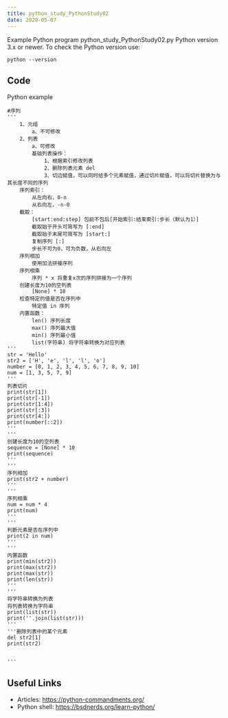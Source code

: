 ```yaml
---
title: python_study_PythonStudy02
date: 2020-05-07
---
```

Example Python program python_study_PythonStudy02.py
Python version 3.x or newer.
To check the Python version use:

    python --version


## Code

Python example

    #序列
    '''
        1、元组
            a、不可修改
        2、列表
            a、可修改
            基础列表操作：
                1、根据索引修改列表
                2、删除列表元素 del
                3、切边赋值，可以同时给多个元素赋值，通过切片赋值，可以将切片替换为与其长度不同的序列
        序列索引：
            从左向右，0-n
            从右向左，-n-0
        截取：
            [start:end:step] 包前不包后[开始索引:结束索引:步长（默认为1）]
            截取始于开头可简写为 [:end]
            截取始于末尾可简写为 [start:]
            复制序列 [:]
            步长不可为0，可为负数，从右向左
        序列相加
            使用加法拼接序列
        序列相乘
            序列 * x 将重复x次的序列拼接为一个序列
        创建长度为10的空列表
            [None] * 10
        检查特定的值是否在序列中
            特定值 in 序列
        内置函数：
            len() 序列长度
            max() 序列最大值
            min() 序列最小值
            list(字符串) 将字符串转换为对应列表
    '''
    str = 'Hello'
    str2 = ['H', 'e', 'l', 'l', 'o']
    number = [0, 1, 2, 3, 4, 5, 6, 7, 8, 9, 10]
    num = [1, 3, 5, 7, 9]
    '''
    列表切片
    print(str[1])
    print(str[-1])
    print(str[1:4])
    print(str[:3])
    print(str[4:])
    print(number[::2])
    '''
    '''
    创建长度为10的空列表
    sequence = [None] * 10
    print(sequence)
    '''
    '''
    序列相加
    print(str2 + number)
    '''
    '''
    序列相乘
    num = num * 4
    print(num)
    '''
    '''
    判断元素是否在序列中
    print(2 in num)
    '''
    '''
    内置函数
    print(min(str2))
    print(max(str2))
    print(max(str))
    print(len(str))
    '''
    '''
    将字符串转换为列表
    将列表转换为字符串
    print(list(str))
    print(''.join(list(str)))
    '''
    '''删除列表中的某个元素
    del str2[1]
    print(str2)
    
    
    '''
    
    
    
    

## Useful Links

- Articles: https://python-commandments.org/
- Python shell: https://bsdnerds.org/learn-python/

